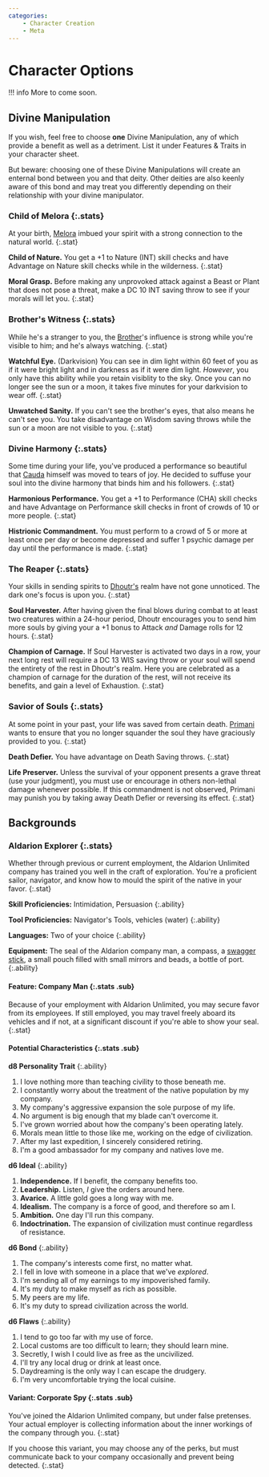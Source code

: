 ```yaml
---
categories:
    - Character Creation
    - Meta
---
```

# Character Options

!!! info
    More to come soon.

## Divine Manipulation

If you wish, feel free to choose **one** Divine Manipulation, any of which provide a benefit as well as a detriment. List it under Features & Traits in your character sheet.

But beware: choosing one of these Divine Manipulations will create an enternal bond between you and that deity. Other deities are also keenly aware of this bond and may treat you differently depending on their relationship with your divine manipulator.

### Child of Melora {:.stats}

At your birth, [Melora](../deities/melora.md) imbued your spirit with a strong connection to the natural world.
{:.stat}

**Child of Nature.** You get a +1 to Nature (INT) skill checks and have Advantage on Nature skill checks while in the wilderness.
{:.stat}

**Moral Grasp.** Before making any unprovoked attack against a Beast or Plant that does not pose a threat, make a DC 10 INT saving throw to see if your morals will let you.
{:.stat}

### Brother's Witness {:.stats}

While he's a stranger to you, the [Brother](../deities/bhreias-brother.md)'s influence is strong while you're visible to him; and he's always watching.
{:.stat}

**Watchful Eye.** (Darkvision) You can see in dim light within 60 feet of you as if it were bright light and in darkness as if it were dim light. *However*, you only have this ability while you retain visiblity to the sky. Once you can no longer see the sun or a moon, it takes five minutes for your darkvision to wear off.
{:.stat}

**Unwatched Sanity.** If you can't see the brother's eyes, that also means he can't see you. You take disadvantage on Wisdom saving throws while the sun or a moon are not visible to you.
{:.stat}

### Divine Harmony {:.stats}

Some time during your life, you've produced a performance so beautiful that [Cauda](../deities/cauda.md) himself was moved to tears of joy. He decided to suffuse your soul into the divine harmony that binds him and his followers.
{:.stat}

**Harmonious Performance.** You get a +1 to Performance (CHA) skill checks and have Advantage on Performance skill checks in front of crowds of 10 or more people.
{:.stat}

**Histrionic Commandment.** You must perform to a crowd of 5 or more at least once per day or become depressed and suffer 1 psychic damage per day until the performance is made.
{:.stat}

### The Reaper {:.stats}

Your skills in sending spirits to [Dhoutr's](../deities/dhoutr.md) realm have not gone unnoticed. The dark one's focus is upon you.
{:.stat}

**Soul Harvester.** After having given the final blows during combat to at least two creatures within a 24-hour period, Dhoutr encourages you to send him more souls by giving your a +1 bonus to Attack *and* Damage rolls for 12 hours.
{:.stat}

**Champion of Carnage.** If Soul Harvester is activated two days in a row, your next long rest will require a DC 13 WIS saving throw or your soul will spend the entirety of the rest in Dhoutr's realm. Here you are celebrated as a champion of carnage for the duration of the rest, will not receive its benefits, and gain a level of Exhaustion.
{:.stat}

### Savior of Souls {:.stats}

At some point in your past, your life was saved from certain death. [Primani](../deities/primani.md) wants to ensure that you no longer squander the soul they have graciously provided to you.
{:.stat}

**Death Defier.** You have advantage on Death Saving throws.
{:.stat}

**Life Preserver.** Unless the survival of your opponent presents a grave threat (use your judgment), you must use or encourage in others non-lethal damage whenever possible. If this commandment is not observed, Primani may punish you by taking away Death Defier or reversing its effect.
{:.stat}

## Backgrounds

### Aldarion Explorer {:.stats}

Whether through previous or current employment, the Aldarion Unlimited company has trained you well in the craft of exploration. You're a proficient sailor, navigator, and know how to mould the spirit of the native in your favor.
{:.stat}

**Skill Proficiencies:** Intimidation, Persuasion
{:.ability}

**Tool Proficiencies:** Navigator's Tools, vehicles (water)
{:.ability}

**Languages:** Two of your choice
{:.ability}

**Equipment:** The seal of the Aldarion company man, a compass, a [swagger stick](https://en.wikipedia.org/wiki/Swagger_stick), a small pouch filled with small mirrors and beads, a bottle of port.
{:.ability}

#### Feature: Company Man {:.stats .sub}

Because of your employment with Aldarion Unlimited, you may secure favor from its employees. If still employed, you may travel freely aboard its vehicles and if not, at a significant discount if you're able to show your seal.
{:.stat}

#### Potential Characteristics {:.stats .sub}

**d8 Personality Trait**
{:.ability}

<ol class="stat-list">
  <li>I love nothing more than teaching civility to those beneath me.</li>
  <li>I constantly worry about the treatment of the native population by my company.</li>
  <li>My company's aggressive expansion the sole purpose of my life.</li>
  <li>No argument is big enough that my blade can't overcome it.</li>
  <li>I've grown worried about how the company's been operating lately.</li>
  <li>Morals mean little to those like me, working on the edge of civilization.</li>
  <li>After my last expedition, I sincerely considered retiring.</li>
  <li>I'm a good ambassador for my company and natives love me.</li>
</ol>

**d6 Ideal**
{:.ability}

<ol class="stat-list">
  <li><strong>Independence.</strong> If I benefit, the company benefits too.</li>
  <li><strong>Leadership.</strong> Listen, <em>I</em> give the orders around here.</li>
  <li><strong>Avarice.</strong> A little gold goes a long way with me.</li>
  <li><strong>Idealism.</strong> The company is a force of good, and therefore so am I.</li>
  <li><strong>Ambition.</strong> One day I'll run this company.</li>
  <li><strong>Indoctrination.</strong> The expansion of civilization must continue regardless of resistance.</li>
</ol>

**d6 Bond**
{:.ability}

<ol class="stat-list">
  <li>The company's interests come first, no matter what.</li>
  <li>I fell in love with someone in a place that we've <em>explored</em>.</li>
  <li>I'm sending all of my earnings to my impoverished family.</li>
  <li>It's my duty to make myself as rich as possible.</li>
  <li>My peers are my life.</li>
  <li>It's my duty to spread civilization across the world.</li>
</ol>

**d6 Flaws**
{:.ability}

<ol class="stat-list">
  <li>I tend to go too far with my use of force.</li>
  <li>Local customs are too difficult to learn; they should learn mine.</li>
  <li>Secretly, I wish I could live as free as the uncivilized.</li>
  <li>I'll try any local drug or drink at least once.</li>
  <li>Daydreaming is the only way I can escape the drudgery.</li>
  <li>I'm very uncomfortable trying the local cuisine.</li>
</ol>

#### Variant: Corporate Spy {:.stats .sub}

You've joined the Aldarion Unlimited company, but under false pretenses. Your actual employer is collecting information about the inner workings of the company through you.
{:.stat}

If you choose this variant, you may choose any of the perks, but must communicate back to your company occasionally and prevent being detected.
{:.stat}
